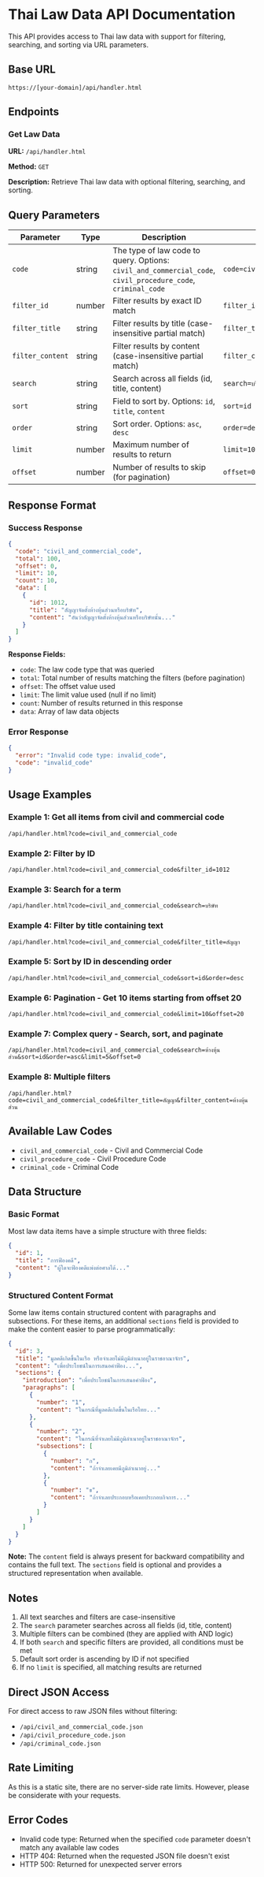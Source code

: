 # Thai Law Data API Documentation

This API provides access to Thai law data with support for filtering, searching, and sorting via URL parameters.

## Base URL

```
https://[your-domain]/api/handler.html
```

## Endpoints

### Get Law Data

**URL:** `/api/handler.html`

**Method:** `GET`

**Description:** Retrieve Thai law data with optional filtering, searching, and sorting.

## Query Parameters

| Parameter | Type | Description | Example |
|-----------|------|-------------|---------|
| `code` | string | The type of law code to query. Options: `civil_and_commercial_code`, `civil_procedure_code`, `criminal_code` | `code=civil_and_commercial_code` |
| `filter_id` | number | Filter results by exact ID match | `filter_id=1012` |
| `filter_title` | string | Filter results by title (case-insensitive partial match) | `filter_title=สัญญา` |
| `filter_content` | string | Filter results by content (case-insensitive partial match) | `filter_content=ห้างหุ้นส่วน` |
| `search` | string | Search across all fields (id, title, content) | `search=บริษัท` |
| `sort` | string | Field to sort by. Options: `id`, `title`, `content` | `sort=id` |
| `order` | string | Sort order. Options: `asc`, `desc` | `order=desc` |
| `limit` | number | Maximum number of results to return | `limit=10` |
| `offset` | number | Number of results to skip (for pagination) | `offset=0` |

## Response Format

### Success Response

```json
{
  "code": "civil_and_commercial_code",
  "total": 100,
  "offset": 0,
  "limit": 10,
  "count": 10,
  "data": [
    {
      "id": 1012,
      "title": "สัญญาจัดตั้งห้างหุ้นส่วนหรือบริษัท",
      "content": "อันว่าสัญญาจัดตั้งห้างหุ้นส่วนหรือบริษัทนั้น..."
    }
  ]
}
```

**Response Fields:**
- `code`: The law code type that was queried
- `total`: Total number of results matching the filters (before pagination)
- `offset`: The offset value used
- `limit`: The limit value used (null if no limit)
- `count`: Number of results returned in this response
- `data`: Array of law data objects

### Error Response

```json
{
  "error": "Invalid code type: invalid_code",
  "code": "invalid_code"
}
```

## Usage Examples

### Example 1: Get all items from civil and commercial code
```
/api/handler.html?code=civil_and_commercial_code
```

### Example 2: Filter by ID
```
/api/handler.html?code=civil_and_commercial_code&filter_id=1012
```

### Example 3: Search for a term
```
/api/handler.html?code=civil_and_commercial_code&search=บริษัท
```

### Example 4: Filter by title containing text
```
/api/handler.html?code=civil_and_commercial_code&filter_title=สัญญา
```

### Example 5: Sort by ID in descending order
```
/api/handler.html?code=civil_and_commercial_code&sort=id&order=desc
```

### Example 6: Pagination - Get 10 items starting from offset 20
```
/api/handler.html?code=civil_and_commercial_code&limit=10&offset=20
```

### Example 7: Complex query - Search, sort, and paginate
```
/api/handler.html?code=civil_and_commercial_code&search=ห้างหุ้นส่วน&sort=id&order=asc&limit=5&offset=0
```

### Example 8: Multiple filters
```
/api/handler.html?code=civil_and_commercial_code&filter_title=สัญญา&filter_content=ห้างหุ้นส่วน
```

## Available Law Codes

- `civil_and_commercial_code` - Civil and Commercial Code
- `civil_procedure_code` - Civil Procedure Code
- `criminal_code` - Criminal Code

## Data Structure

### Basic Format

Most law data items have a simple structure with three fields:

```json
{
  "id": 1,
  "title": "การฟ้องคดี",
  "content": "ผู้ใดจะฟ้องคดีแพ่งต่อศาลได้..."
}
```

### Structured Content Format

Some law items contain structured content with paragraphs and subsections. For these items, an additional `sections` field is provided to make the content easier to parse programmatically:

```json
{
  "id": 3,
  "title": "มูลคดีเกิดขึ้นในเรือ หรือจำเลยไม่มีภูมิลำเนาอยู่ในราชอาณาจักร",
  "content": "เพื่อประโยชน์ในการเสนอคำฟ้อง...",
  "sections": {
    "introduction": "เพื่อประโยชน์ในการเสนอคำฟ้อง",
    "paragraphs": [
      {
        "number": "1",
        "content": "ในกรณีที่มูลคดีเกิดขึ้นในเรือไทย..."
      },
      {
        "number": "2",
        "content": "ในกรณีที่จำเลยไม่มีภูมิลำเนาอยู่ในราชอาณาจักร",
        "subsections": [
          {
            "number": "ก",
            "content": "ถ้าจำเลยเคยมีภูมิลำเนาอยู่..."
          },
          {
            "number": "ข",
            "content": "ถ้าจำเลยประกอบหรือเคยประกอบกิจการ..."
          }
        ]
      }
    ]
  }
}
```

**Note:** The `content` field is always present for backward compatibility and contains the full text. The `sections` field is optional and provides a structured representation when available.

## Notes

1. All text searches and filters are case-insensitive
2. The `search` parameter searches across all fields (id, title, content)
3. Multiple filters can be combined (they are applied with AND logic)
4. If both `search` and specific filters are provided, all conditions must be met
5. Default sort order is ascending by ID if not specified
6. If no `limit` is specified, all matching results are returned

## Direct JSON Access

For direct access to raw JSON files without filtering:
- `/api/civil_and_commercial_code.json`
- `/api/civil_procedure_code.json`
- `/api/criminal_code.json`

## Rate Limiting

As this is a static site, there are no server-side rate limits. However, please be considerate with your requests.

## Error Codes

- Invalid code type: Returned when the specified `code` parameter doesn't match any available law codes
- HTTP 404: Returned when the requested JSON file doesn't exist
- HTTP 500: Returned for unexpected server errors

